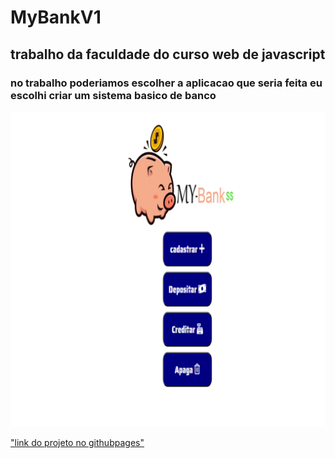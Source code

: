 # MyBankV1
## trabalho da faculdade do curso web de javascript
### no trabalho poderiamos escolher a aplicacao que seria feita eu escolhi criar um sistema basico de banco 

!["imagem do projeto MyBank"](https://github.com/lucasrip/MyBankV1/blob/main/MybankV1.jpg)

["link do projeto no githubpages"](https://lucasrip.github.io/MyBankV1/)
